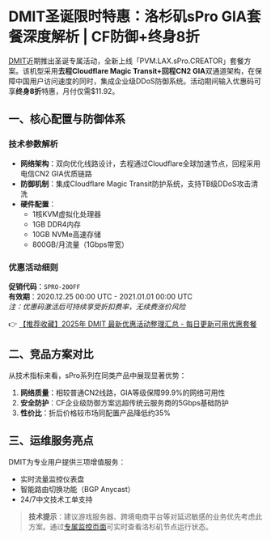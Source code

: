 # DMIT圣诞限时特惠：洛杉矶sPro GIA套餐深度解析 | CF防御+终身8折

[DMIT](https://bit.ly/dmit_coupon)近期推出圣诞专属活动，全新上线「PVM.LAX.sPro.CREATOR」套餐方案。该机型采用**去程Cloudflare Magic Transit+回程CN2 GIA**双通道架构，在保障中国用户访问速度的同时，集成企业级DDoS防御系统。活动期间输入优惠码可享**终身8折**特惠，月付仅需$11.92。

## 一、核心配置与防御体系
### 技术参数解析
- **网络架构**：双向优化线路设计，去程通过Cloudflare全球加速节点，回程采用电信CN2 GIA优质链路
- **防御机制**：集成Cloudflare Magic Transit防护系统，支持TB级DDoS攻击清洗
- **硬件配置**：
  - 1核KVM虚拟化处理器
  - 1GB DDR4内存
  - 10GB NVMe高速存储
  - 800GB/月流量（1Gbps带宽）

### 优惠活动细则
**促销代码**：`SPRO-20OFF`  
**有效期**：2020.12.25 00:00 UTC - 2021.01.01 00:00 UTC  
*注：优惠码激活后可持续享受折扣费率，无续费涨价风险*

👉 [【推荐收藏】2025年 DMIT 最新优惠活动整理汇总 - 每日更新可用优惠套餐](https://bit.ly/dmit_coupon)

## 二、竞品方案对比
从技术指标来看，sPro系列在同类产品中展现显著优势：
1. **网络质量**：相较普通CN2线路，GIA等级保障99.9%的网络可用性
2. **安全防护**：CF企业级防御方案远超传统云服务商的5Gbps基础防护
3. **性价比**：折后价格较市场同配置产品降低约35%

## 三、运维服务亮点
DMIT为专业用户提供三项增值服务：
- 实时流量监控仪表盘
- 智能路由切换功能（BGP Anycast）
- 24/7中文技术工单支持

> **技术提示**：建议游戏服务器、跨境电商平台等对延迟敏感的业务优先考虑此方案。通过[专属监控页面](https://bit.ly/dmit_coupon)可实时查看洛杉矶节点运行状态。
